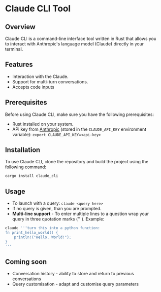 # Claude CLI Tool

## Overview
Claude CLI is a command-line interface tool written in Rust that allows you to interact with Anthropic's language model (Claude) directly in your terminal.

## Features
- Interaction with the Claude.
- Support for multi-turn conversations.
- Accepts code inputs

## Prerequisites
Before using Claude CLI, make sure you have the following prerequisites:

- Rust installed on your system.
- API key from [Anthropic](https://anthropic.com/) (stored in the `CLAUDE_API_KEY` environment variable): `export CLAUDE_API_KEY=<api-key>`

## Installation
To use Claude CLI, clone the repository and build the project using the following command:

```bash
cargo install claude_cli
```

## Usage
- To launch with a query: `claude <query here>`
- If no query is given, than you are prompted.
- **Multi-line support** - To enter multiple lines to a question wrap your query in three quotation marks ('''). Example:
```bash
claude '''turn this into a python function: 
fn print_hello_world() {
    println!("Hello, World!");
}
'''
```

## Coming soon
* Conversation history - ability to store and return to previous conversations
* Query customisation - adapt and customise query parameters